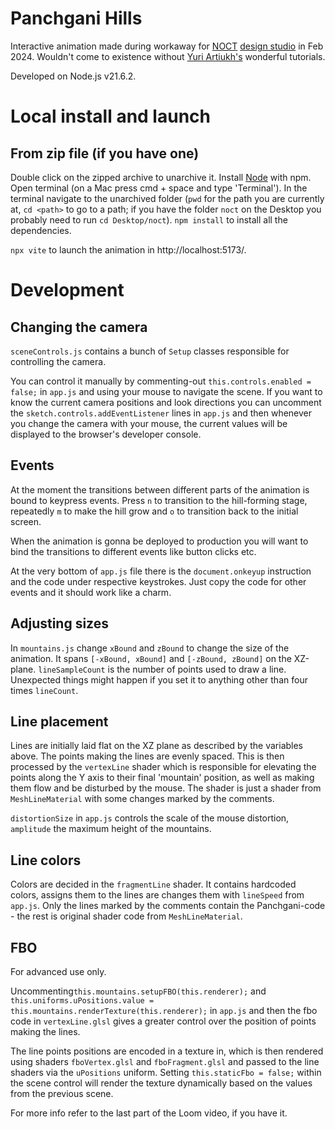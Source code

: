 # Panchgani Hills
Interactive animation made during workaway for [NOCT](https://noct.in/) [design studio](https://www.instagram.com/noctindia/)
in Feb 2024. Wouldn't come to existence without [Yuri Artiukh's](https://www.youtube.com/channel/UCDo7RTzizoOdPjY8A-xDR7g)
wonderful tutorials.

Developed on Node.js v21.6.2.

# Local install and launch
## From zip file (if you have one)
Double click on the zipped archive to unarchive it.
Install [Node](https://nodejs.org/en/download) with npm.
Open terminal (on a Mac press cmd + space and type 'Terminal').
In the terminal navigate to the unarchived folder (`pwd` for the path you are currently at, 
`cd <path>` to go to a path; if you have the folder `noct` on the Desktop you probably need to run
`cd Desktop/noct`).
`npm install` to install all the dependencies.

`npx vite` to launch the animation in http://localhost:5173/.

# Development
## Changing the camera
`sceneControls.js` contains a bunch of `Setup` classes responsible for controlling
the camera.

You can control it manually by commenting-out `this.controls.enabled = false;` in
`app.js` and using your mouse to navigate the scene. If you want to know the current
camera positions and look directions you can uncomment the `sketch.controls.addEventListener`
lines in `app.js` and then whenever you change the camera with your mouse, the current
values will be displayed to the browser's developer console.

## Events
At the moment the transitions between different parts of the animation is bound to keypress events.
Press `n` to transition to the hill-forming stage, repeatedly `m` to make the hill grow and `o` to
transition back to the initial screen.

When the animation is gonna be deployed to production you will want to bind the transitions to different
events like button clicks etc. 

At the very bottom of `app.js` file there is the `document.onkeyup` instruction and the code
under respective keystrokes. Just copy the code for other events and it should work like a charm.

## Adjusting sizes
In `mountains.js` change `xBound` and `zBound` to change the size of the animation. It
spans `[-xBound, xBound]` and `[-zBound, zBound]` on the XZ-plane. `lineSampleCount`
is the number of points used to draw a line. Unexpected things might happen if you
set it to anything other than four times `lineCount`.

## Line placement
Lines are initially laid flat on the XZ plane as described by the variables above. The points
making the lines are evenly spaced. This is then processed by the `vertexLine` shader which
is responsible for elevating the points along the Y axis to their final 'mountain' position,
as well as making them flow and be disturbed by the mouse. The shader is just a shader from `MeshLineMaterial`
with some changes marked by the comments.

`distortionSize` in `app.js` controls the scale of the mouse distortion,
`amplitude` the maximum height of the mountains.

## Line colors
Colors are decided in the `fragmentLine` shader. It contains hardcoded colors, assigns them to
the lines are changes them with `lineSpeed` from `app.js`. Only the lines marked by the comments
contain the Panchgani-code - the rest is original shader code from `MeshLineMaterial`.

## FBO
For advanced use only.

Uncommenting`this.mountains.setupFBO(this.renderer);` and `this.uniforms.uPositions.value = this.mountains.renderTexture(this.renderer);`
in `app.js` and then the fbo code in `vertexLine.glsl` gives a greater control over the position of points making the lines.

The line points positions are encoded in a texture in, which is then rendered using shaders `fboVertex.glsl` and `fboFragment.glsl`
and passed to the line shaders via the `uPositions` uniform. Setting `this.staticFbo = false;` within the
scene control will render the texture dynamically based on the values from the previous scene.

For more info refer to the last part of the Loom video, if you have it.